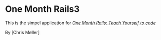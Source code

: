 # One Month Rails3

This is the simpel application for
[*One Month Rails: Teach Yourself to code*](http://onemonthrails.com)

By [Chris Møller]
